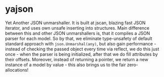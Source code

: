 # yajson
Yet Another JSON unmarshaller. It is built at jscan, blazing fast JSON iterator, and uses own unsafe inserting into structures. Main difference between
this and other JSON unmarshallers is, that it compiles a JSON parser for each model. So by that, we eliminate type-unsafety of default standard approach
with `json.Unmarshal(any)`, but also gain performance - instead of checking the passed object every time via reflect, we do this just once - when the parser
is being initialized, after that we do fill attributes by their offsets. Moreover, instead of returning a pointer, we return a new instance of a model by
value - this also brings us to the fair zero-allocations!
